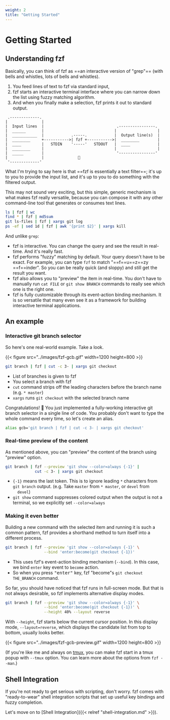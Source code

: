 ```yaml
---
weight: 2
title: "Getting Started"
---
```


# Getting Started

## Understanding fzf

Basically, you can think of fzf as ==an interactive version of "grep"== (with
bells and whistles, lots of bells and whistles).

1. You feed lines of text to fzf via standard input,
2. fzf starts an interactive terminal interface where you can narrow down the
   list using fuzzy matching algorithm.
3. And when you finally make a selection, fzf prints it out to standard output.

```goat
 .-------------.
|               |
|  Input lines  |                                .----------------.
|  ______       |                               |                  |
|  ___________  |            .-----.            |  Output line(s)  |
|  ________     +----------->| fzf +----------->|  ________        |
|  ____         |   STDIN    '-----'   STDOUT   |  ____            |
|  ________     |                               |                  |
|  _____        |                                '----------------'
|               |               👀
 '-------------'
```

What I'm trying to say here is that ==fzf is essentially a text filter==; it's
up to you to provide the input list, and it's up to you to do something with
the filtered output.

This may not sound very exciting, but this simple, generic mechanism is what
makes fzf really versatile, because you can compose it with any other
command-line tool that generates or consumes text lines.

```sh
ls | fzf | wc
find * | fzf | md5sum
git ls-files | fzf | xargs git log
ps -ef | sed 1d | fzf | awk '{print $2}' | xargs kill
```

And unlike `grep`:

* fzf is interactive. You can change the query and see the result in
  real-time. And it's really fast.
* fzf performs "fuzzy" matching by default. Your query doesn't have to be
  exact. For example, you can type `fzf` to match "==f==u==z==zy ==f==inder".
  So you can be really quick (and sloppy) and still get the result you want.
* fzf also allows you to "preview" the item in real-time. You don't have to
  manually run `cat FILE` or `git show BRANCH` commands to really see which
  one is the right one.
* fzf is fully customizable through its event-action binding mechanism. It is
  so versatile that many even see it as a framework for building interactive
  terminal applications.

## An example

### Interactive git branch selector

So here's one real-world example. Take a look.

{{< figure src="../images/fzf-gcb.gif" width=1200 height=800 >}}

```sh
git branch | fzf | cut -c 3- | xargs git checkout
```

* List of branches is given to fzf
* You select a branch with fzf
* `cut` command strips off the leading characters before the branch name
  (e.g. `* master`)
* `xargs` runs `git checkout` with the selected branch name

Congratulations! :tada: You just implemented a fully-working interactive git
branch selector in a single line of code. You probably don't want to type the
whole command every time, so let's create an alias.

```sh
alias gcb='git branch | fzf | cut -c 3- | xargs git checkout'
```

### Real-time preview of the content

As mentioned above, you can "preview" the content of the branch using
"preview" option.

```sh
git branch | fzf --preview 'git show --color=always {-1}' |
             cut -c 3- | xargs git checkout
```

* `{-1}` means the last token. This is to ignore leading `*` characters from
  `git branch` output. (e.g. Take `master` from `* master`, or `devel` from
  `  devel`)
* `git show` command suppresses colored output when the output is not
  a terminal, so we explicitly set `--color=always`

### Making it even better

Building a new command with the selected item and running it is such a common
pattern, fzf provides a shorthand method to turn itself into a different
process.

```sh
git branch | fzf --preview 'git show --color=always {-1}' \
                 --bind 'enter:become(git checkout {-1})'
```

* This uses fzf's event-action binding mechanism (`--bind`). In this case, we
  bind `enter` key event to `become` action.
* So when you press <kbd>"enter"</kbd> key, fzf "become"s `git checkout
  THE_BRANCH` command.

So far, you should have noticed that fzf runs in full-screen mode. But that is
not always desirable, so fzf implements alternative display modes.

```sh
git branch | fzf --preview 'git show --color=always {-1}' \
                 --bind 'enter:become(git checkout {-1})' \
                 --height 40% --layout reverse
```

With `--height`, fzf starts below the current cursor position. In this display
mode, `--layout=reverse`, which displays the candidate list from top to
bottom, usually looks better.

{{< figure src="../images/fzf-gcb-preview.gif" width=1200 height=800 >}}

(If you're like me and always on [tmux][tmux], you can make fzf start in
a tmux popup with `--tmux` option. You can learn more about the options from
`fzf --man`.)

[tmux]: https://github.com/tmux/tmux

## Shell Integration

If you're not ready to get serious with scripting, don't worry. fzf comes with
"ready-to-wear" shell integration scripts that set up useful key bindings and
fuzzy completion.

Let's move on to [Shell Integration]({{< relref "shell-integration.md" >}}).
